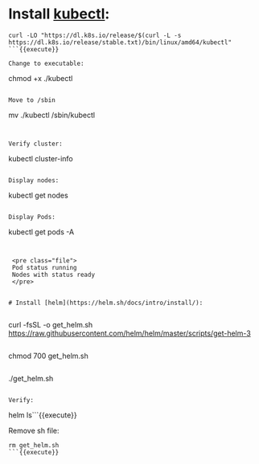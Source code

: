 

# Install [kubectl](https://kubernetes.io/docs/tasks/tools/install-kubectl/):


```       
curl -LO "https://dl.k8s.io/release/$(curl -L -s https://dl.k8s.io/release/stable.txt)/bin/linux/amd64/kubectl"
```{{execute}}

Change to executable:
```       
chmod +x ./kubectl
```{{execute}}

Move to /sbin
```       
mv ./kubectl /sbin/kubectl
```{{execute}}


Verify cluster:
```       
kubectl cluster-info
```{{execute}}

Display nodes:
```       
kubectl get nodes
```{{execute}}

Display Pods:
```       
kubectl get pods -A
```{{execute}}


 <pre class="file">
 Pod status running
 Nodes with status ready
 </pre>


# Install [helm](https://helm.sh/docs/intro/install/):


```       
curl -fsSL -o get_helm.sh https://raw.githubusercontent.com/helm/helm/master/scripts/get-helm-3
```{{execute}}

```       
chmod 700 get_helm.sh
```{{execute}}

```       
./get_helm.sh
```{{execute}}

Verify:
```       
helm ls```{{execute}}


Remove sh file:
```       
rm get_helm.sh
```{{execute}}
